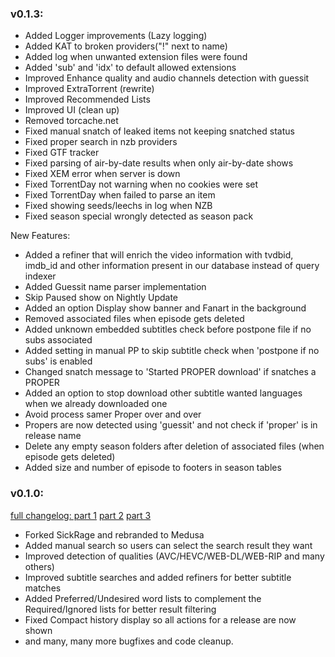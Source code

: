 ### v0.1.3:

- Added Logger improvements (Lazy logging) 
- Added KAT to broken providers("!" next to name)
- Added log when unwanted extension files were found
- Added 'sub' and 'idx' to default allowed extensions
- Improved Enhance quality and audio channels detection with guessit
- Improved ExtraTorrent (rewrite)
- Improved Recommended Lists
- Improved UI (clean up)
- Removed torcache.net 
- Fixed manual snatch of leaked items not keeping snatched status
- Fixed proper search in nzb providers
- Fixed GTF tracker
- Fixed parsing of air-by-date results when only air-by-date shows
- Fixed XEM error when server is down
- Fixed TorrentDay not warning when no cookies were set 
- Fixed TorrentDay when failed to parse an item
- Fixed showing seeds/leechs in log when NZB
- Fixed season special wrongly detected as season pack 

New Features:

- Added a refiner that will enrich the video information with tvdbid, imdb_id and other information present in our database instead of query indexer
- Added Guessit name parser implementation
- Skip Paused show on Nightly Update
- Added an option Display show banner and Fanart in the background
- Removed associated files when episode gets deleted
- Added unknown embedded subtitles check before postpone file if no subs associated
- Added setting in manual PP to skip subtitle check when 'postpone if no subs' is enabled
- Changed snatch message to 'Started PROPER download' if snatches a PROPER
- Added an option to stop download other subtitle wanted languages when we already downloaded one
- Avoid process samer Proper over and over
- Propers are now detected using 'guessit' and not check if 'proper' is in release name
- Delete any empty season folders after deletion of associated files (when episode gets deleted)
- Added size and number of episode to footers in season tables

### v0.1.0:

[full changelog: part 1](https://github.com/pymedusa/SickRage/compare/initial-fork...e9b23aa) [part 2](https://github.com/pymedusa/SickRage/compare/e9b23aa...e1c7479) [part 3](https://github.com/pymedusa/SickRage/compare/e1c7479...v0.1.0)

* Forked SickRage and rebranded to Medusa
* Added manual search so users can select the search result they want
* Improved detection of qualities (AVC/HEVC/WEB-DL/WEB-RIP and many others)
* Improved subtitle searches and added refiners for better subtitle matches
* Added Preferred/Undesired word lists to complement the Required/Ignored lists for better result filtering
* Fixed Compact history display so all actions for a release are now shown
* and many, many more bugfixes and code cleanup.
